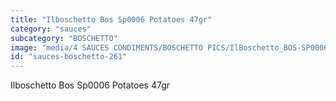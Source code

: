 ```yaml
---
title: "Ilboschetto Bos Sp0006 Potatoes 47gr"
category: "sauces"
subcategory: "BOSCHETTO"
image: "media/4 SAUCES CONDIMENTS/BOSCHETTO PICS/IlBoschetto_BOS-SP0006 Potatoes 47gr.png"
id: "sauces-boschetto-261"
---
```


Ilboschetto Bos Sp0006 Potatoes 47gr
